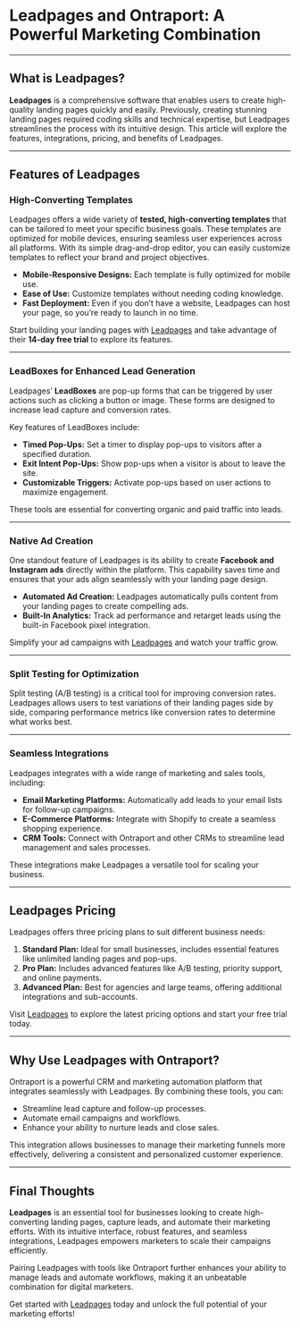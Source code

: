 # Leadpages and Ontraport: A Powerful Marketing Combination

---

## What is Leadpages?

**Leadpages** is a comprehensive software that enables users to create high-quality landing pages quickly and easily. Previously, creating stunning landing pages required coding skills and technical expertise, but Leadpages streamlines the process with its intuitive design. This article will explore the features, integrations, pricing, and benefits of Leadpages.

---

## Features of Leadpages

### High-Converting Templates

Leadpages offers a wide variety of **tested, high-converting templates** that can be tailored to meet your specific business goals. These templates are optimized for mobile devices, ensuring seamless user experiences across all platforms. With its simple drag-and-drop editor, you can easily customize templates to reflect your brand and project objectives.

- **Mobile-Responsive Designs:** Each template is fully optimized for mobile use.
- **Ease of Use:** Customize templates without needing coding knowledge.
- **Fast Deployment:** Even if you don’t have a website, Leadpages can host your page, so you’re ready to launch in no time.

Start building your landing pages with [Leadpages](https://bit.ly/LEadPages) and take advantage of their **14-day free trial** to explore its features.

---

### LeadBoxes for Enhanced Lead Generation

Leadpages’ **LeadBoxes** are pop-up forms that can be triggered by user actions such as clicking a button or image. These forms are designed to increase lead capture and conversion rates. 

Key features of LeadBoxes include:
- **Timed Pop-Ups:** Set a timer to display pop-ups to visitors after a specified duration.
- **Exit Intent Pop-Ups:** Show pop-ups when a visitor is about to leave the site.
- **Customizable Triggers:** Activate pop-ups based on user actions to maximize engagement.

These tools are essential for converting organic and paid traffic into leads.

---

### Native Ad Creation

One standout feature of Leadpages is its ability to create **Facebook and Instagram ads** directly within the platform. This capability saves time and ensures that your ads align seamlessly with your landing page design.

- **Automated Ad Creation:** Leadpages automatically pulls content from your landing pages to create compelling ads.
- **Built-In Analytics:** Track ad performance and retarget leads using the built-in Facebook pixel integration.

Simplify your ad campaigns with [Leadpages](https://bit.ly/LEadPages) and watch your traffic grow.

---

### Split Testing for Optimization

Split testing (A/B testing) is a critical tool for improving conversion rates. Leadpages allows users to test variations of their landing pages side by side, comparing performance metrics like conversion rates to determine what works best.

---

### Seamless Integrations

Leadpages integrates with a wide range of marketing and sales tools, including:
- **Email Marketing Platforms:** Automatically add leads to your email lists for follow-up campaigns.
- **E-Commerce Platforms:** Integrate with Shopify to create a seamless shopping experience.
- **CRM Tools:** Connect with Ontraport and other CRMs to streamline lead management and sales processes.

These integrations make Leadpages a versatile tool for scaling your business.

---

## Leadpages Pricing

Leadpages offers three pricing plans to suit different business needs:

1. **Standard Plan:** Ideal for small businesses, includes essential features like unlimited landing pages and pop-ups.
2. **Pro Plan:** Includes advanced features like A/B testing, priority support, and online payments.
3. **Advanced Plan:** Best for agencies and large teams, offering additional integrations and sub-accounts.

Visit [Leadpages](https://bit.ly/LEadPages) to explore the latest pricing options and start your free trial today.

---

## Why Use Leadpages with Ontraport?

Ontraport is a powerful CRM and marketing automation platform that integrates seamlessly with Leadpages. By combining these tools, you can:
- Streamline lead capture and follow-up processes.
- Automate email campaigns and workflows.
- Enhance your ability to nurture leads and close sales.

This integration allows businesses to manage their marketing funnels more effectively, delivering a consistent and personalized customer experience.

---

## Final Thoughts

**Leadpages** is an essential tool for businesses looking to create high-converting landing pages, capture leads, and automate their marketing efforts. With its intuitive interface, robust features, and seamless integrations, Leadpages empowers marketers to scale their campaigns efficiently.

Pairing Leadpages with tools like Ontraport further enhances your ability to manage leads and automate workflows, making it an unbeatable combination for digital marketers.

Get started with [Leadpages](https://bit.ly/LEadPages) today and unlock the full potential of your marketing efforts!

